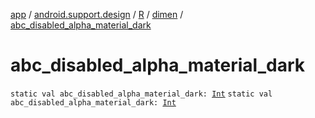[app](../../../index.md) / [android.support.design](../../index.md) / [R](../index.md) / [dimen](index.md) / [abc_disabled_alpha_material_dark](.)

# abc_disabled_alpha_material_dark

`static val abc_disabled_alpha_material_dark: `[`Int`](https://kotlinlang.org/api/latest/jvm/stdlib/kotlin/-int/index.html)
`static val abc_disabled_alpha_material_dark: `[`Int`](https://kotlinlang.org/api/latest/jvm/stdlib/kotlin/-int/index.html)